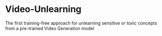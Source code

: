 # Video-Unlearning
The first training-free approach for unlearning sensitive or toxic concepts from a pre-trained Video Generation model
